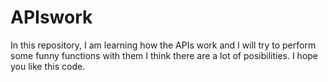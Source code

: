 # APIswork
In this repository, I am learning how the APIs work 
and I will try to perform some funny functions with them 
I think there are a lot of posibilities.
I hope you like this code.
